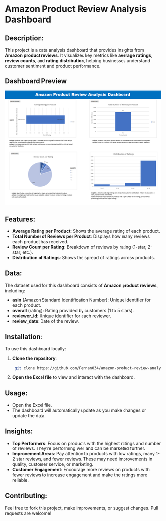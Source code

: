 # Amazon Product Review Analysis Dashboard

## Description:
This project is a data analysis dashboard that provides insights from **Amazon product reviews**. It visualizes key metrics like **average ratings**, **review counts**, and **rating distribution**, helping businesses understand customer sentiment and product performance.

## **Dashboard Preview**
![Amazon Product Review Dashboard](https://github.com/Fernan034/amazon-product-review-analysis/blob/main/Screenshot%202025-04-11%20130227.png?raw=true)

## Features:
- **Average Rating per Product**: Shows the average rating of each product.
- **Total Number of Reviews per Product**: Displays how many reviews each product has received.
- **Review Count per Rating**: Breakdown of reviews by rating (1-star, 2-star, etc.).
- **Distribution of Ratings**: Shows the spread of ratings across products.

## Data:
The dataset used for this dashboard consists of **Amazon product reviews**, including:
- **asin** (Amazon Standard Identification Number): Unique identifier for each product.
- **overall** (rating): Rating provided by customers (1 to 5 stars).
- **reviewer_id**: Unique identifier for each reviewer.
- **review_date**: Date of the review.

## Installation:
To use this dashboard locally:

1. **Clone the repository**:
    ```bash
     git clone https://github.com/Fernan034/amazon-product-review-analysis.git
    ```

2. **Open the Excel file** to view and interact with the dashboard.

## Usage:
- Open the Excel file.
- The dashboard will automatically update as you make changes or update the data.

## Insights:
- **Top Performers**: Focus on products with the highest ratings and number of reviews. They’re performing well and can be marketed further.
- **Improvement Areas**: Pay attention to products with low ratings, many 1-2 star reviews, and fewer reviews. These may need improvements in quality, customer service, or marketing.
- **Customer Engagement**: Encourage more reviews on products with fewer reviews to increase engagement and make the ratings more reliable.

## Contributing:
Feel free to fork this project, make improvements, or suggest changes. Pull requests are welcome!


